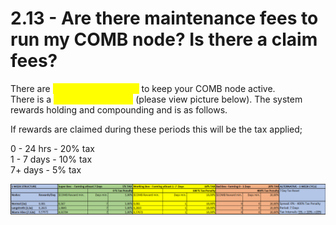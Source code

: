 # 2.13 - Are there maintenance fees to run my COMB node? Is there a claim fees?

There are <mark style="color:yellow;">no maintenance fees</mark> to keep your COMB node active.\
There is a <mark style="color:yellow;">tax system in place</mark> (please view picture below). The system rewards holding and compounding and is as follows.

If rewards are claimed during these periods this will be the tax applied;

0 - 24 hrs - 20% tax\
1 - 7 days - 10% tax\
7+ days - 5% tax

![](../../.gitbook/assets/unknown.png)
